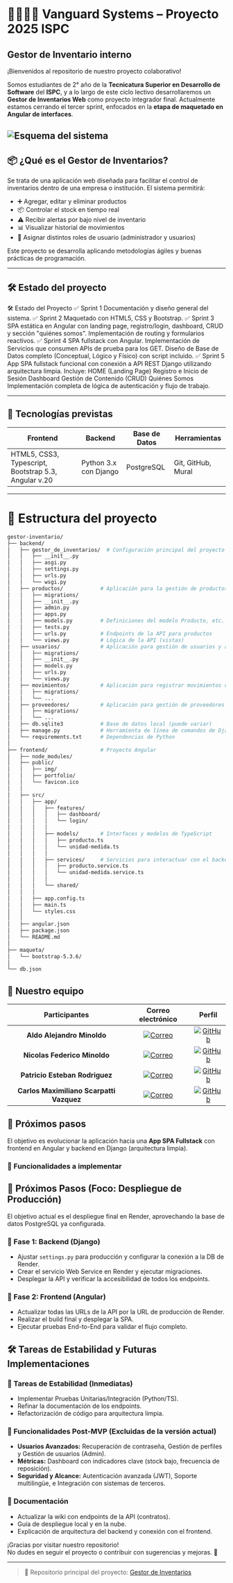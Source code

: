 # 👨‍💻👩‍💻 Vanguard Systems – Proyecto 2025 ISPC  
## Gestor de Inventario interno

¡Bienvenidos al repositorio de nuestro proyecto colaborativo!

Somos estudiantes de 2° año de la **Tecnicatura Superior en Desarrollo de Software** del **ISPC**, y a lo largo de este ciclo lectivo desarrollaremos un **Gestor de Inventarios Web** como proyecto integrador final. Actualmente estamos cerrando el tercer sprint, enfocados en la **etapa de maquetado en Angular de interfaces**.

![Esquema del sistema](https://media.licdn.com/dms/image/v2/D4E12AQFjgF1zpKkfNA/article-inline_image-shrink_1500_2232/article-inline_image-shrink_1500_2232/0/1702434135345?e=1750896000&v=beta&t=DC9Ec1eil4inftPHcNT3P-CXhWR1fEY_j20u2Tryn8o)
---

## 📦 ¿Qué es el Gestor de Inventarios?

Se trata de una aplicación web diseñada para facilitar el control de inventarios dentro de una empresa o institución. El sistema permitirá:

- ➕ Agregar, editar y eliminar productos  
- 📦 Controlar el stock en tiempo real  
- ⚠️ Recibir alertas por bajo nivel de inventario  
- 📊 Visualizar historial de movimientos  
- 👥 Asignar distintos roles de usuario (administrador y usuarios)

Este proyecto se desarrolla aplicando metodologías ágiles y buenas prácticas de programación.

---

## 🛠️ Estado del proyecto

🛠️ Estado del Proyecto
✅ Sprint 1
Documentación y diseño general del sistema.
✅ Sprint 2
Maquetado con HTML5, CSS y Bootstrap.
✅ Sprint 3
SPA estática en Angular con landing page, registro/login, dashboard, CRUD y sección "quiénes somos". Implementación de routing y formularios reactivos.
✅ Sprint 4
SPA fullstack con Angular. Implementación de Servicios que consumen APIs de prueba para los GET. Diseño de Base de Datos completo (Conceptual, Lógico y Físico) con script incluido.
✅ Sprint 5
App SPA fullstack funcional con conexión a API REST Django utilizando arquitectura limpia. Incluye:
HOME (Landing Page)
Registro e Inicio de Sesión
Dashboard
Gestión de Contenido (CRUD)
Quiénes Somos
Implementación completa de lógica de autenticación y flujo de trabajo.

---

## 🧠 Tecnologías previstas

| Frontend | Backend | Base de Datos | Herramientas |
|----------|---------|---------------|--------------|
| HTML5, CSS3, Typescript, Bootstrap 5.3, Angular v.20 | Python 3.x con Django | PostgreSQL | Git, GitHub, Mural |

---

# 📂 Estructura del proyecto

```bash
gestor-inventario/
├── backend/
│   ├── gestor_de_inventarios/  # Configuración principal del proyecto (Django)
│   │   ├── __init__.py
│   │   ├── asgi.py
│   │   ├── settings.py
│   │   ├── urls.py
│   │   └── wsgi.py
│   ├── productos/            # Aplicación para la gestión de productos
│   │   ├── migrations/
│   │   ├── __init__.py
│   │   ├── admin.py
│   │   ├── apps.py
│   │   ├── models.py         # Definiciones del modelo Producto, etc.
│   │   ├── tests.py
│   │   ├── urls.py           # Endpoints de la API para productos
│   │   └── views.py          # Lógica de la API (vistas)
│   ├── usuarios/             # Aplicación para gestión de usuarios y autenticación
│   │   ├── migrations/
│   │   ├── __init__.py
│   │   ├── models.py
│   │   ├── urls.py
│   │   └── views.py
│   ├── movimientos/          # Aplicación para registrar movimientos de inventario
│   │   ├── migrations/
│   │   └── ...
│   ├── proveedores/          # Aplicación para gestión de proveedores
│   │   ├── migrations/
│   │   └── ...
│   ├── db.sqlite3            # Base de datos local (puede variar)
│   ├── manage.py             # Herramienta de línea de comandos de Django
│   └── requirements.txt      # Dependencias de Python
│
├── frontend/                 # Proyecto Angular
│   ├── node_modules/
│   ├── public/
│   │   ├── img/
│   │   ├── portfolio/
│   │   └── favicon.ico
│   │
│   ├── src/
│   │   ├── app/
│   │   │   ├── features/
│   │   │   │   ├── dashboard/
│   │   │   │   └── login/
│   │   │   │
│   │   │   ├── models/       # Interfaces y modelos de TypeScript
│   │   │   │   ├── producto.ts
│   │   │   │   └── unidad-medida.ts
│   │   │   │
│   │   │   ├── services/     # Servicios para interactuar con el backend
│   │   │   │   ├── producto.service.ts
│   │   │   │   └── unidad-medida.service.ts
│   │   │   │
│   │   │   └── shared/
│   │   │
│   │   ├── app.config.ts
│   │   ├── main.ts
│   │   └── styles.css
│   │
│   ├── angular.json
│   ├── package.json
│   └── README.md
│
├── maqueta/
│   └── bootstrap-5.3.6/
│
└── db.json


```

## 🤝 Nuestro equipo

|Participantes|Correo electrónico|Perfil|
|:---:|:---:|:---:|
|**Aldo Alejandro Minoldo**|[![Correo](https://img.shields.io/badge/correo-red?style=for-the-badge&logo=gmail&logoColor=white)](mailto:minoldoaldo@gmail.com)|[![GitHub](https://img.shields.io/badge/GitHub-black?style=for-the-badge&logo=github&logoColor=white)](https://github.com/AAMinoldo)|
|**Nicolas Federico Minoldo**|[![Correo](https://img.shields.io/badge/correo-red?style=for-the-badge&logo=gmail&logoColor=white)](mailto:minoldonico@gmail.com)| [![GitHub](https://img.shields.io/badge/GitHub-black?style=for-the-badge&logo=github&logoColor=white)](https://github.com/NicolasMinoldo)|
|**Patricio Esteban Rodriguez**|[![Correo](https://img.shields.io/badge/correo-red?style=for-the-badge&logo=gmail&logoColor=white)](Mailto:rpatricioesteban@gmail.com)| [![GitHub](https://img.shields.io/badge/GitHub-black?style=for-the-badge&logo=github&logoColor=white)](https://github.com/1PatoRod)|
|**Carlos Maximiliano Scarpatti Vazquez**|[![Correo](https://img.shields.io/badge/correo-red?style=for-the-badge&logo=gmail&logoColor=white)](mailto:maxi.scarpatti@gmail.com)| [![GitHub](https://img.shields.io/badge/GitHub-black?style=for-the-badge&logo=github&logoColor=white)](https://github.com/MaxiScarpatti)|

## 🚀 Próximos pasos

El objetivo es evolucionar la aplicación hacia una **App SPA Fullstack** con frontend en Angular y backend en Django (arquitectura limpia).  

### 🔹 Funcionalidades a implementar

## 🚀 Próximos Pasos (Foco: Despliegue de Producción)

El objetivo actual es el despliegue final en Render, aprovechando la base de datos PostgreSQL ya configurada.

### 🔹 Fase 1: Backend (Django)

- Ajustar `settings.py` para producción y configurar la conexión a la DB de Render.
- Crear el servicio Web Service en Render y ejecutar migraciones.
- Desplegar la API y verificar la accesibilidad de todos los endpoints.

### 🔹 Fase 2: Frontend (Angular)

- Actualizar todas las URLs de la API por la URL de producción de Render.
- Realizar el build final y desplegar la SPA.
- Ejecutar pruebas End-to-End para validar el flujo completo.

## 🛠️ Tareas de Estabilidad y Futuras Implementaciones

### 🔹 Tareas de Estabilidad (Inmediatas)

- Implementar Pruebas Unitarias/Integración (Python/TS).
- Refinar la documentación de los endpoints.
- Refactorización de código para arquitectura limpia.

### 🔹 Funcionalidades Post-MVP (Excluidas de la versión actual)

- **Usuarios Avanzados:** Recuperación de contraseña, Gestión de perfiles y Gestión de usuarios (Admin).
- **Métricas:** Dashboard con indicadores clave (stock bajo, frecuencia de reposición).
- **Seguridad y Alcance:** Autenticación avanzada (JWT), Soporte multilingüe, e Integración con sistemas de terceros.

### 🔹 Documentación
- Actualizar la wiki con endpoints de la API (contratos).  
- Guía de despliegue local y en la nube.  
- Explicación de arquitectura del backend y conexión con el frontend.  


¡Gracias por visitar nuestro repositorio!  
No dudes en seguir el proyecto o contribuir con sugerencias y mejoras. 🙌

</div>

---

> 📌 Repositorio principal del proyecto: [Gestor de Inventarios](https://github.com/Vanguard-Systems-Dos/gestor-inventario) 
